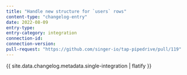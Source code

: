 ```yaml
---
title: "Handle new structure for `users` rows"
content-type: "changelog-entry"
date: 2022-08-09
entry-type: 
entry-category: integration
connection-id: 
connection-version: 
pull-request: "https://github.com/singer-io/tap-pipedrive/pull/119"
---
```

{{ site.data.changelog.metadata.single-integration | flatify }}